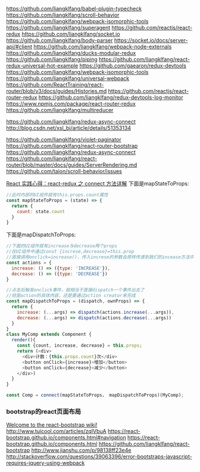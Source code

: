 https://github.com/liangklfang/babel-plugin-typecheck
https://github.com/liangklfang/scroll-behavior
https://github.com/liangklfang/webpack-isomorphic-tools
https://github.com/liangklfang/superagent
https://github.com/reactjs/react-redux
https://github.com/liangklfang/socket.io
https://github.com/liangklfang/body-parser
https://socket.io/docs/server-api/#client
https://github.com/liangklfang/webpack-node-externals
https://github.com/liangklfang/ducks-modular-redux
https://github.com/liangklfang/piping
https://github.com/liangklfang/react-redux-universal-hot-example
https://github.com/gaearon/redux-devtools
https://github.com/liangklfang/webpack-isomorphic-tools
https://github.com/liangklfang/universal-webpack
https://github.com/ReactTraining/react-router/blob/v3/docs/guides/Histories.md
https://github.com/reactjs/react-router-redux
https://github.com/liangklfang/redux-devtools-log-monitor
https://www.npmjs.com/package/react-router-redux
https://github.com/liangklfang/multireducer

https://github.com/liangklfang/redux-async-connect
http://blog.csdn.net/xsl_bj/article/details/51353134

https://github.com/liangklfang/violet-paginator
https://github.com/liangklfang/react-router-bootstrap
https://github.com/liangklfang/redux-async-connect
https://github.com/liangklfang/react-router/blob/master/docs/guides/ServerRendering.md
https://github.com/taion/scroll-behavior/issues

[React 实践心得：react-redux 之 connect 方法详解](http://www.tuicool.com/articles/MrmYN36)
下面是mapStateToProps:
```js
//此时内部的UI组件就有this.props.count属性
const mapStateToProps = (state) => {
  return {
    count: state.count
  }
}
```
下面是mapDispatchToProps:
```js
//下面的UI组件就有increase与decrease两个props
//在UI组件中通过const {increse,decrease}=this.prop
//直接调用onclick=increase()，传入increse的参数会原样传递到我们的incease方法中
const actions = {
  increase: () => ({type: 'INCREASE'}),
  decrease: () => ({type: 'DECREASE'})
}

//点击后触发onclick事件，就相当于直接dispatch一个事件出去了
//但是action的具体内容，还是要通过action creator来完成
const mapDispatchToProps = (dispatch, ownProps) => {
  return {
    increase: (...args) => dispatch(actions.increase(...args)),
    decrease: (...args) => dispatch(actions.decrease(...args))
  }
}
class MyComp extends Component {
  render(){
    const {count, increase, decrease} = this.props;
    return (<div>
      <div>计数：{this.props.count}次</div>
      <button onClick={increase}>增加</button>
      <button onClick={decrease}>减少</button>
    </div>)
  }
}

const Comp = connect(mapStateToProps， mapDispatchToProps)(MyComp);
```

### bootstrap的react页面布局
[Welcome to the react-bootstrap wiki!](https://github.com/react-bootstrap/react-bootstrap/wiki#100-roadmap)
http://www.tuicool.com/articles/zqIVbuA
https://react-bootstrap.github.io/components.html#navigation
https://react-bootstrap.github.io/components.html
https://github.com/liangklfang/react-bootstrap
http://www.jianshu.com/p/98138ff23e4e
http://stackoverflow.com/questions/39063396/error-bootstraps-javascript-requires-jquery-using-webpack


